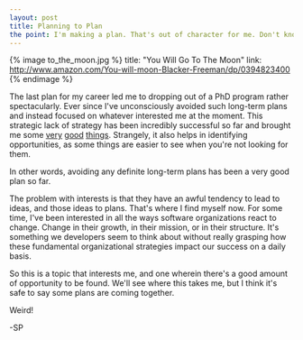 ```yaml
---
layout: post
title: Planning to Plan
the point: I'm making a plan. That's out of character for me. Don't know what to think of it.
---
```


{% image to_the_moon.jpg %}
  title: "You Will Go To The Moon"
  link: http://www.amazon.com/You-will-moon-Blacker-Freeman/dp/0394823400
{% endimage %}

The last plan for my career led me to dropping out of a PhD program rather spectacularly. Ever since I've unconsciously avoided such long-term plans and instead focused on whatever interested me at the moment. This strategic lack of strategy has been incredibly successful so far and brought me some [very](http://www.obtiva.com/culture) [good](http://www.groupon.com) [things](http://groups.google.com/group/chisc). Strangely, it also helps in identifying opportunities, as some things are easier to see when you're not looking for them.

In other words, avoiding any definite long-term plans has been a very good plan so far.

The problem with interests is that they have an awful tendency to lead to ideas, and those ideas to plans. That's where I find myself now. For some time, I've been interested in all the ways software organizations react to change. Change in their growth, in their mission, or in their structure. It's something we developers seem to think about without really grasping how these fundamental organizational strategies impact our success on a daily basis.

So this is a topic that interests me, and one wherein there's a good amount of opportunity to be found. We'll see where this takes me, but I think it's safe to say some plans are coming together.

Weird!

-SP